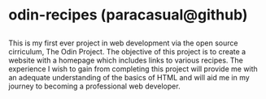 # odin-recipes (paracasual@github)
## 

This is my first ever project in web development via the open source cirriculum, The Odin Project. The objective of this project is to create a website with a homepage which includes links to various recipes. The experience I wish to gain from completing this project will provide me with an adequate understanding of the basics of HTML and will aid me in my journey to becoming a professional web developer.